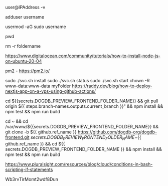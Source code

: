 user@IPAddress -v

adduser username

usermod -aG sudo username

pwd

rm -r foldername

https://www.digitalocean.com/community/tutorials/how-to-install-node-js-on-ubuntu-20-04

pm2 - https://pm2.io/

sudo ./svc.sh install
sudo ./svc.sh status
sudo ./svc.sh start
chown -R www-data:www-data myFolder
https://raddy.dev/blog/how-to-deploy-nextjs-app-on-a-vps-using-github-actions/

cd ${{secrets.DOGDB_PREVIEW_FRONTEND_FOLDER_NAME}} && git pull origin ${{ steps.branch-names.outputs.current_branch }}" && npm install && npm test && npm run build

cd ~ && cd /var/www/${{secrets.DOGDB_PREVIEW_FRONTEND_FOLDER_NAME}} && git clone -b ${{ github.ref_name }} https://github.com/dogdb-org/dogdb-frontend.git ${{ secrets.DOGDB_PREVIEW_FRONTEND_FOLDER_NAME }}-${{ github.ref_name }} && cd ${{ secrets.DOGDB_PREVIEW_FRONTEND_FOLDER_NAME }} && npm install && npm test && npm run build

https://www.pluralsight.com/resources/blog/cloud/conditions-in-bash-scripting-if-statements

Wb3rvTirMomt2wdf8Dun
